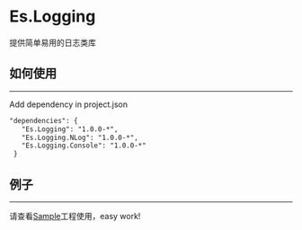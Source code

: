 # Es.Logging

提供简单易用的日志类库

## 如何使用
---
Add dependency in project.json 
```xml
"dependencies": {
   "Es.Logging": "1.0.0-*",
   "Es.Logging.NLog": "1.0.0-*",
   "Es.Logging.Console": "1.0.0-*"
 }
```

## 例子
---

请查看[Sample](Sample)工程使用，easy work!
